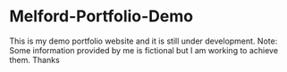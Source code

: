 # Melford-Portfolio-Demo
This is my demo portfolio website and it is still under development.
Note: Some information provided by me is fictional but I am working to achieve them.
Thanks
